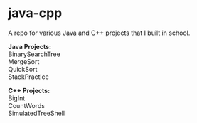 # java-cpp
A repo for various Java and C++ projects that I built in school.

**Java Projects:** \
BinarySearchTree\
MergeSort\
QuickSort\
StackPractice

**C++ Projects:**\
BigInt\
CountWords\
SimulatedTreeShell
